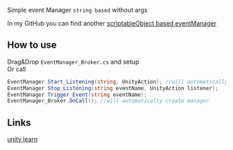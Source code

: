 Simple event Manager `string based` without args

In my GitHub you can find another [scriptableObject based eventManager](https://github.com/dimaTidev/GameEvents)

## How to use

Drag&Drop `EventManager_Broker.cs` and setup\
Or call 
```C#
EventManager.Start_Listening(string, UnityAction); //will automatically create manager
EventManager.Stop_Listening(string eventName, UnityAction listener);
EventManager.Trigger_Event(string eventName);
EventManager_Broker.OnCall(); //will automatically create manager
```

## Links
[unity learn](https://learn.unity.com/tutorial/create-a-simple-messaging-system-with-events#)
